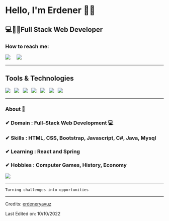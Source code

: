 <h1>Hello, I'm Erdener 🙋‍♂️</h1>
<h2>💻👨‍💻Full Stack Web Developer</h2>


<h3>How to reach me:</h3>

<a href="https://www.linkedin.com/in/erdeneryavuz/"><img src="https://img.shields.io/badge/linkedin-%230077B5.svg?&style=for-the-badge&logo=linkedin&logoColor=white" /></a>&nbsp;&nbsp;&nbsp;&nbsp;
<a href="mailto:erdener.yavuz@gmail.com"><img src="https://img.shields.io/badge/gmail-%23D14836.svg?&style=for-the-badge&logo=gmail&logoColor=white" /></a>&nbsp;&nbsp;&nbsp;&nbsp;
<hr>

<h2>Tools & Technologies</h2>
<p>
   <img src="https://img.shields.io/badge/HTML%20-%23F7DF1E.svg?&style=for-the-badge&color=E34F26" />&nbsp;&nbsp;
   <img src="https://img.shields.io/badge/css%20-%23F7DF1E.svg?&style=for-the-badge&color=5BA8EE" />&nbsp;&nbsp;
   <img src="https://img.shields.io/badge/JavaScript%20-%23F7DF1E.svg?&style=for-the-badge&color=F7DF1E" />&nbsp;&nbsp;
   <img src="https://img.shields.io/badge/Bootstrap%20-%23F7DF1E.svg?&style=for-the-badge&color=7044A3" />&nbsp;&nbsp;
   <img src="https://img.shields.io/badge/MySQL%20-%23F7DF1E.svg?&style=for-the-badge&color=1E4C68" />&nbsp;&nbsp;
   <img src="https://img.shields.io/badge/Java%20-%23F7DF1E.svg?&style=for-the-badge&color=yellowgreen" />&nbsp;&nbsp;
   <img src="https://img.shields.io/badge/C%23%20-%23F7DF1E.svg?&style=for-the-badge&color=black" />&nbsp;&nbsp;

</p> 

<hr>

### About 📌

### ✔  **Domain :** Full-Stack Web Development 💻
### ✔  **Skills :** HTML, CSS, Bootstrap, Javascript, C#, Java, Mysql
### ✔  **Learning :** React and Spring
### ✔  **Hobbies :**  Computer Games, History, Economy

![](https://komarev.com/ghpvc/?username=your-github-username)

<hr>

```
Turning challenges into opportunities
```

-----
Credits: [erdeneryavuz](https://github.com/eyav)

Last Edited on: 10/10/2022
